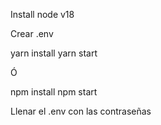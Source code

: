 Install node v18

Crear .env

yarn install
yarn start

Ó

npm install
npm start


Llenar el .env con las contraseñas
